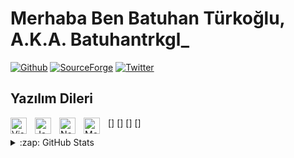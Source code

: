 # Merhaba Ben Batuhan Türkoğlu, A.K.A. Batuhantrkgl_

<a href="https://github.com/batuhantrkgl" target="_blank"><img src="https://img.shields.io/github/followers/batuhantrkgl?style=social" alt="Github"></a>
<a href="https://sourceforge.net/projects/batuhan-s-builds" target="_blank"><img src="https://img.shields.io/sourceforge/dt/batuhan-s-builds?label=SourceForge%20Downloads" alt="SourceForge"></a>
<a href="https://twitter.com/batuhantrkgl" target="_blank"><img src="https://img.shields.io/twitter/url?label=Follow%20On%20Twitter%21&style=social&url=https%3A%2F%2Ftwitter.com%2Fbatuhantrkgl" alt="Twitter"></a>

## Yazılım Dileri


[<img align="left" alt="Visual Studio Code" width="26px" src="https://cdn.jsdelivr.net/gh/devicons/devicon/icons/vscode/vscode-original.svg" style="padding-right:10px;" />]
[<img align="left" alt="JavaScript" width="26px" src="https://cdn.jsdelivr.net/gh/devicons/devicon/icons/javascript/javascript-original.svg" style="padding-right:10px;"/>]
[<img align="left" alt="Node.js" width="26px" src="https://cdn.jsdelivr.net/gh/devicons/devicon/icons/nodejs/nodejs-original.svg" style="padding-right:10px;" />]
[<img align="left" alt="MongoDB" width="26px" src="https://cdn.jsdelivr.net/gh/devicons/devicon/icons/mongodb/mongodb-original.svg" style="padding-right:10px;" />]

<details>
  <summary>:zap: GitHub Stats</summary>

  <img align="left" alt="Batuhan's GitHub Stats" src="https://github-readme-stats.vercel.app/api?username=Batuhantrkgl&show_icons=true&hide_border=false&title_color=ff652f&icon_color=FFE400&bg_color=09131B&text_color=ffffff&border_color=0c1a25" />

</details>
